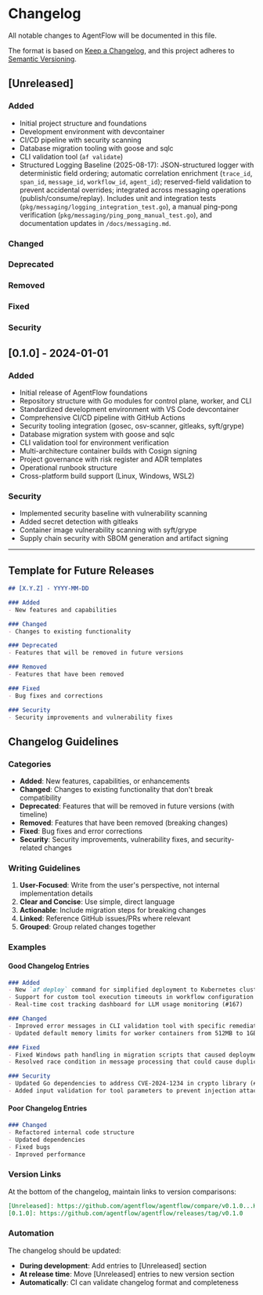 # Changelog

All notable changes to AgentFlow will be documented in this file.

The format is based on [Keep a Changelog](https://keepachangelog.com/en/1.0.0/),
and this project adheres to [Semantic Versioning](https://semver.org/spec/v2.0.0.html).

## [Unreleased]

### Added
- Initial project structure and foundations
- Development environment with devcontainer
- CI/CD pipeline with security scanning
- Database migration tooling with goose and sqlc
- CLI validation tool (`af validate`)
 - Structured Logging Baseline (2025-08-17): JSON-structured logger with deterministic field ordering; automatic correlation enrichment (`trace_id`, `span_id`, `message_id`, `workflow_id`, `agent_id`); reserved-field validation to prevent accidental overrides; integrated across messaging operations (publish/consume/replay). Includes unit and integration tests (`pkg/messaging/logging_integration_test.go`), a manual ping-pong verification (`pkg/messaging/ping_pong_manual_test.go`), and documentation updates in `/docs/messaging.md`.

### Changed

### Deprecated

### Removed

### Fixed

### Security

## [0.1.0] - 2024-01-01

### Added
- Initial release of AgentFlow foundations
- Repository structure with Go modules for control plane, worker, and CLI
- Standardized development environment with VS Code devcontainer
- Comprehensive CI/CD pipeline with GitHub Actions
- Security tooling integration (gosec, osv-scanner, gitleaks, syft/grype)
- Database migration system with goose and sqlc
- CLI validation tool for environment verification
- Multi-architecture container builds with Cosign signing
- Project governance with risk register and ADR templates
- Operational runbook structure
- Cross-platform build support (Linux, Windows, WSL2)

### Security
- Implemented security baseline with vulnerability scanning
- Added secret detection with gitleaks
- Container image vulnerability scanning with syft/grype
- Supply chain security with SBOM generation and artifact signing

---

## Template for Future Releases

```markdown
## [X.Y.Z] - YYYY-MM-DD

### Added
- New features and capabilities

### Changed
- Changes to existing functionality

### Deprecated
- Features that will be removed in future versions

### Removed
- Features that have been removed

### Fixed
- Bug fixes and corrections

### Security
- Security improvements and vulnerability fixes
```

## Changelog Guidelines

### Categories

- **Added**: New features, capabilities, or enhancements
- **Changed**: Changes to existing functionality that don't break compatibility
- **Deprecated**: Features that will be removed in future versions (with timeline)
- **Removed**: Features that have been removed (breaking changes)
- **Fixed**: Bug fixes and error corrections
- **Security**: Security improvements, vulnerability fixes, and security-related changes

### Writing Guidelines

1. **User-Focused**: Write from the user's perspective, not internal implementation details
2. **Clear and Concise**: Use simple, direct language
3. **Actionable**: Include migration steps for breaking changes
4. **Linked**: Reference GitHub issues/PRs where relevant
5. **Grouped**: Group related changes together

### Examples

#### Good Changelog Entries

```markdown
### Added
- New `af deploy` command for simplified deployment to Kubernetes clusters (#123)
- Support for custom tool execution timeouts in workflow configuration (#145)
- Real-time cost tracking dashboard for LLM usage monitoring (#167)

### Changed
- Improved error messages in CLI validation tool with specific remediation steps (#134)
- Updated default memory limits for worker containers from 512MB to 1GB (#156)

### Fixed
- Fixed Windows path handling in migration scripts that caused deployment failures (#142)
- Resolved race condition in message processing that could cause duplicate executions (#158)

### Security
- Updated Go dependencies to address CVE-2024-1234 in crypto library (#171)
- Added input validation for tool parameters to prevent injection attacks (#183)
```

#### Poor Changelog Entries

```markdown
### Changed
- Refactored internal code structure
- Updated dependencies
- Fixed bugs
- Improved performance
```

### Version Links

At the bottom of the changelog, maintain links to version comparisons:

```markdown
[Unreleased]: https://github.com/agentflow/agentflow/compare/v0.1.0...HEAD
[0.1.0]: https://github.com/agentflow/agentflow/releases/tag/v0.1.0
```

### Automation

The changelog should be updated:
- **During development**: Add entries to [Unreleased] section
- **At release time**: Move [Unreleased] entries to new version section
- **Automatically**: CI can validate changelog format and completeness